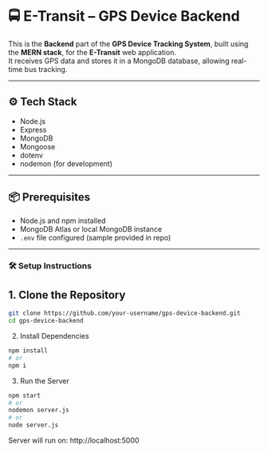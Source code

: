 

# 🚍 E-Transit – GPS Device Backend

This is the **Backend** part of the **GPS Device Tracking System**, built using the **MERN stack**, for the **E-Transit** web application.  
It receives GPS data and stores it in a MongoDB database, allowing real-time bus tracking.

---

## ⚙️ Tech Stack

- Node.js
- Express
- MongoDB
- Mongoose
- dotenv
- nodemon (for development)

---

## 📦 Prerequisites

- Node.js and npm installed
- MongoDB Atlas or local MongoDB instance
- `.env` file configured (sample provided in repo)

---

### 🛠️ Setup Instructions

## 1. Clone the Repository

```bash
git clone https://github.com/your-username/gps-device-backend.git
cd gps-device-backend
```

2. Install Dependencies
```bash
npm install
# or
npm i
```
3. Run the Server
```bash
npm start
# or
nodemon server.js
# or
node server.js
```

Server will run on: http://localhost:5000
